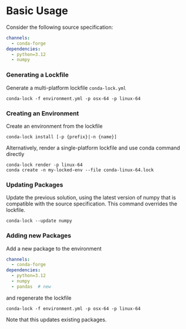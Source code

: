 # Basic Usage

Consider the following source specification:

```{.yaml title="environment.yml"}
channels:
  - conda-forge
dependencies:
  - python=3.12
  - numpy
```

### Generating a Lockfile

Generate a multi-platform lockfile `conda-lock.yml`

```shell
conda-lock -f environment.yml -p osx-64 -p linux-64
```

### Creating an Environment

Create an environment from the lockfile

```shell
conda-lock install [-p {prefix}|-n {name}]
```

Alternatively, render a single-platform lockfile and use conda command directly

```shell
conda-lock render -p linux-64
conda create -n my-locked-env --file conda-linux-64.lock
```

### Updating Packages

Update the previous solution, using the latest version of numpy that is
compatible with the source specification. This command overrides the lockfile.

```shell
conda-lock --update numpy
```

### Adding new Packages

Add a new package to the environment

```{.yaml title="Updated environment.yml"}
channels:
  - conda-forge
dependencies:
  - python=3.12
  - numpy
  - pandas  # new
```

and regenerate the lockfile

```shell
conda-lock -f environment.yml -p osx-64 -p linux-64
```

Note that this updates existing packages.
